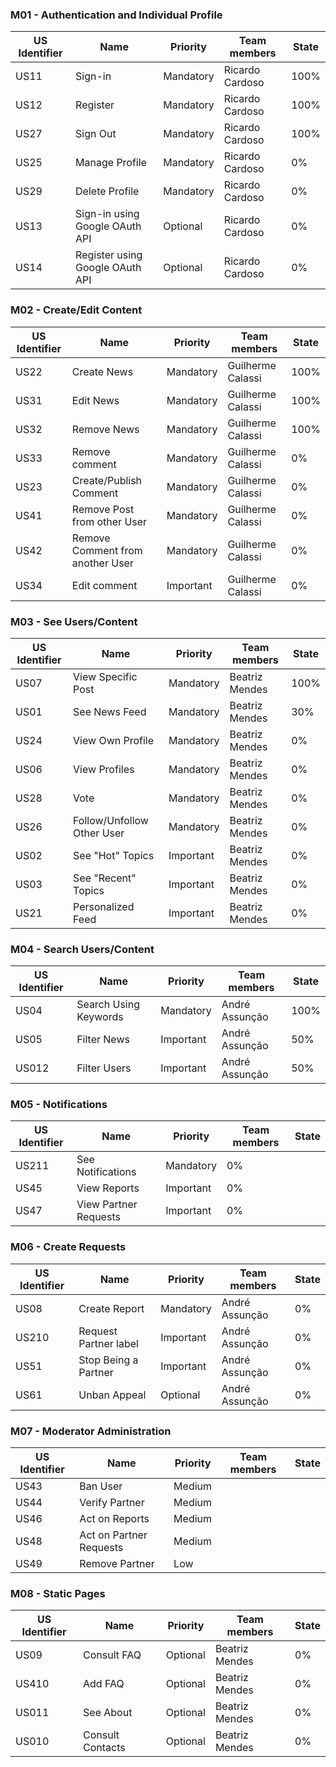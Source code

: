 
### M01 - Authentication and Individual Profile

| US Identifier | Name| Priority | Team members| State | 
|------ |------|------|------| -----| 
| US11 | Sign-in | Mandatory | Ricardo Cardoso | 100% | 
| US12 | Register | Mandatory | Ricardo Cardoso | 100% | 
| US27 | Sign Out | Mandatory | Ricardo Cardoso | 100% | 
| US25 | Manage Profile | Mandatory | Ricardo Cardoso | 0% | 
| US29 | Delete Profile | Mandatory | Ricardo Cardoso | 0% | 
| US13 | Sign-in using Google OAuth API | Optional | Ricardo Cardoso | 0% |
| US14 | Register using Google OAuth API | Optional | Ricardo Cardoso | 0% |


### M02 - Create/Edit Content
| US Identifier | Name| Priority | Team members| State |
|------ |------|------|------| -----|
| US22 | Create News | Mandatory | Guilherme Calassi | 100% |
| US31 | Edit News | Mandatory | Guilherme Calassi | 100% |
| US32 | Remove News | Mandatory | Guilherme Calassi | 100% |
| US33 | Remove comment | Mandatory | Guilherme Calassi | 0% |
| US23 | Create/Publish Comment | Mandatory | Guilherme Calassi | 0% |
| US41 | Remove Post from other User | Mandatory | Guilherme Calassi | 0% |
| US42 | Remove Comment from another User | Mandatory | Guilherme Calassi | 0% |
| US34 | Edit comment | Important | Guilherme Calassi | 0% |

### M03 - See Users/Content
| US Identifier | Name| Priority | Team members| State |
|------ |------|------|------| -----|
| US07 | View Specific Post | Mandatory | Beatriz Mendes | 100% |
| US01 | See News Feed | Mandatory | Beatriz Mendes | 30% |
| US24 | View Own Profile | Mandatory | Beatriz Mendes | 0% |
| US06 | View Profiles | Mandatory | Beatriz Mendes | 0% |
| US28 | Vote | Mandatory | Beatriz Mendes | 0% |
| US26 | Follow/Unfollow Other User | Mandatory | Beatriz Mendes | 0% |
| US02 | See "Hot" Topics | Important | Beatriz Mendes | 0% |
| US03 | See "Recent" Topics | Important | Beatriz Mendes | 0% |
| US21 | Personalized Feed | Important | Beatriz Mendes | 0% |

### M04 - Search Users/Content
| US Identifier | Name| Priority| Team members| State  |
|------ |------|------|------| -----|
| US04 | Search Using Keywords | Mandatory  | André Assunção | 100% |
| US05 | Filter News | Important  | André Assunção | 50% |
| US012 | Filter Users | Important | André Assunção | 50% |

### M05 - Notifications
| US Identifier | Name| Priority| Team members| State  |
|------ |------|------|------| -----|
| US211 | See Notifications | Mandatory | 0% |
| US45 | View Reports | Important | 0% |
| US47 | View Partner Requests | Important | 0% |


### M06 - Create Requests
| US Identifier | Name| Priority| Team members| State  |
|------ |------|------|------| -----|
| US08 | Create Report | Mandatory | André Assunção | 0% |
| US210 | Request Partner label | Important | André Assunção | 0% |
| US51 | Stop Being a Partner | Important | André Assunção | 0% |
| US61 | Unban Appeal | Optional | André Assunção | 0% |


### M07 - Moderator Administration
| US Identifier | Name| Priority| Team members| State  |
|------ |------|------|------| -----|
| US43 |Ban User|Medium
| US44 |Verify Partner|Medium
| US46 |Act on Reports|Medium
| US48 |Act on Partner Requests|Medium
| US49 |Remove Partner|Low

### M08 - Static Pages
| US Identifier | Name| Priority| Team members| State  |
|------ |------|------|------| -----|
| US09 | Consult FAQ | Optional | Beatriz Mendes | 0% |
| US410 |Add FAQ| Optional | Beatriz Mendes | 0% |
| US011 | See About | Optional | Beatriz Mendes | 0% |
| US010 | Consult Contacts | Optional | Beatriz Mendes | 0% |
